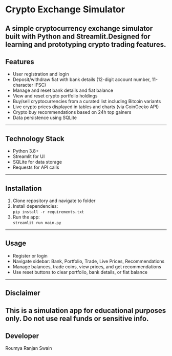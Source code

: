 # Crypto Exchange Simulator

A simple cryptocurrency exchange simulator built with Python and Streamlit.Designed for learning and prototyping crypto trading features.
---
## Features
- User registration and login
- Deposit/withdraw fiat with bank details (12-digit account number, 11-character IFSC)
- Manage and reset bank details and fiat balance
- View and reset crypto portfolio holdings
- Buy/sell cryptocurrencies from a curated list including Bitcoin variants
- Live crypto prices displayed in tables and charts (via CoinGecko API)
- Crypto buy recommendations based on 24h top gainers
- Data persistence using SQLite
---
## Technology Stack
- Python 3.8+
- Streamlit for UI
- SQLite for data storage
- Requests for API calls
---
## Installation
1. Clone repository and navigate to folder  
2. Install dependencies:  
   `pip install -r requirements.txt`  
3. Run the app:  
   `streamlit run main.py`
---
## Usage
- Register or login
- Navigate sidebar: Bank, Portfolio, Trade, Live Prices, Recommendations
- Manage balances, trade coins, view prices, and get recommendations
- Use reset buttons to clear portfolio, bank details, or fiat balance
---
## Disclaimer
This is a simulation app for educational purposes only. Do not use real funds or sensitive info.
---
## Developer
Roumya Ranjan Swain 

